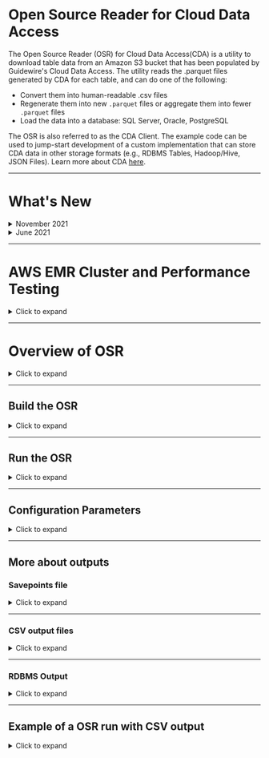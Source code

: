 # Open Source Reader for Cloud Data Access

The Open Source Reader (OSR) for Cloud Data Access(CDA) is a utility to download table data from an Amazon S3 bucket that has been populated by Guidewire's Cloud Data Access. The utility reads the .parquet files generated by CDA for each table, and can do one of the following:
- Convert them into human-readable .csv files
- Regenerate them into new `.parquet` files or aggregate them into fewer `.parquet` files
- Load the data into a database: SQL Server, Oracle, PostgreSQL

The OSR is also referred to as the CDA Client. The example code can be used to jump-start development of a custom implementation that can store CDA data in other storage formats (e.g., RDBMS Tables, Hadoop/Hive, JSON Files).
Learn more about CDA [here](https://docs.guidewire.com/cloud/cda/banff/index.html).

- - - 
# What's New
<details>
<summary>November 2021</summary>
<dl><dt><tt>Spark JDBC Sink write for "RAW" data output</tt></dt>
<dd>Added a new class - SparkJDBCWriter - which extends JdbcOutputWriter.</dd>
<dd>This class implements the Spark JDBC sink write to the database, and provides significant performance improvements as compared to the prepared statements used in JdbcOutputWriter.</dd>
<dd>The df.collect() activity in JdbcOutputWriter was causing all data from the collapsed dataframe to be written to memory in the Driver node, causing out-of-memory errors for larger tables. This has been corrected.</dd>
</dl>
<dl><dt><tt>Additional config.yaml settings</tt></dt>
<dd>outputSettings | jdbcBatchSize - batch size of database writes - specific to JdbcOutputWriter Raw/Merged only</dd>
<dd>outputSettings | exportTarget - additional option - jdbc_v2 - used for new jdbc sink write to database</dd>
<dd>jdbcV2Connection - connection information for jdbc sink operation</dd>
<dd>performanceTuning | sparkMaster - set to 'local' for running local mode, or 'yarn' for running on EMR</dd>
</dl>
<dl><dt><tt>Items of note</tt></dt>
<dd>"RAW" and "MERGED" settings in config.yaml: when exportTarget is jdbc_v2, set both saveIntoJdbcRaw and saveIntoJdbcMerged to false</dd>
<dd>New "jdbc_v2" exportTarget setting ONLY writes out "RAW" data to the database connection. If "MERGED" data set is needed it will still use the prepared statements.</dd>
<dd>In the current code version, the new JDBC Sink write cannot be used if "MERGED" output is needed. Work is needed to make that an option.</dd>
<dd>When sparkMaster is set to 'yarn', additional performanceTuning options are ignored.</dd>
</dl>
</details>
<details>
<summary>June 2021</summary>
<dl><dt><tt>Jdbc "RAW" data output</tt></dt>
<dd>Added "gwcbi___operation" to the Primary Key constraint for all raw output tables. The Primary Key for RAW output tables is now ("id”, "gwcbi___seqval_hex", "gwcbi___operation").</dd>
<dd>Added Fingerprint and Timestamp folder columns to assist in troubleshooting – "gwcdac__fingerprintfolder" and "gwcdac__timestampfolder". This addition is a breaking change. RAW database structures will need to be cleared out and reloaded.</dd>
</dl>
<dl><dt><tt>Jdbc "MERGED" data output</tt></dt>
<dd>Added "gwcbi___seqval_hex" column to all tables. This addition is a breaking change. MERGED database structures will need to be cleared out and reloaded. The reason for the additional column – we cannot guarantee the order in which the transactions will show up, only that they will show up. The WHERE clause was expanded to make sure the update applied to the MERGED data is newer than the update already in place.</dd>
</dl>
<dl><dt><tt>Large text fields (length greater than 1333)</tt></dt>
<dd>Added a new parameter in the config.yaml file to specify width of large string columns. In the previous code base the larger string fields were hardcoded, and any time a new large string column was added, it required changes to the code and a rebuild.</dd>
<dd>The current known list of "table.column" values that need to be larger are in the sample.config.yaml at the root of the project. See important details in this document under the "Configuration Parameters" section.</dd>
</dl>
<dl><dt><tt>General changes</tt></dt>
<dd>Reorganized handling of internal column removal and addition. Most of this code is in TableReader.scala with additional references in JdbcOutputWriter.scala.</dd>
<dd>Filtered file pulls by *.parquet. Previously the code just looked for all files (*). In the Cortina CDA code release, a new folder is introduced in each timestamp folder - /cda. The introduction of the folder and files within caused errors that have now been fixed.</dd>
<dd>Corrected support for loading into a single database with multiple schemas. Some basic code fixes here, but necessary especially in PostgreSQL and Oracle.</dd>
<dd>Added support for out of range datetime values in the TimestampType fields for SQL Server. Previously, the Spark JDBC dialect code converted such data types to DATETIME. The data type is now forced to DATETIME2. This change is most likely to be a non-breaking change. Additional note: This will be corrected in the Spark libraries at some point - see GitHub link here https://github.com/apache/spark/pull/32655.</dd>
</dl>
</details>

- - - 
# AWS EMR Cluster and Performance Testing
<details>
<summary>Click to expand</summary>
Guidewire has completed some basic performance testing in AWS EMR. The test CDA instance used represented:

- a 4TB source database 
- with around 715 tables containing around 7B rows,
- resulting in about 350GB of parquet files
- each table represented had one Fingerprint folder and one Timestamp folder

- - - 
## EMR Cluster
### Hardware

- **Master Node** 
    - m5.xlarge, 4 vCore, 16 GiB memory, EBS only storage, EBS Storage:64 GiB
- **Core Node**
    - r5.2xlarge, 8 vCore, 64 GiB memory, EBS only storage, EBS Storage:256 GiB
- **Task Node**
    - m5.2xlarge, 8 vCore, 32 GiB memory, EBS only storage, EBS Storage:32 GiB

- - - 
### Performance Benchmarks
#### JDBC V2 Sink ("RAW" Mode only) + Serverless Aurora PostgreSQL

- **Number of tables** - ~715
- **Number of records** - ~7B
- **Spark Driver** - 3 cores, 8GB
- **Spark Executors** - x5, 2 cores 8GB each
- **maxResultSize** - 8GB
- **Database type** - Serverless
    - **ACUs** - 32-64
- **Load time** - 19 Hours

#### JDBC V2 Sink ("RAW" Mode only) + Aurora PostgreSQL on EC2

- **Number of tables** - ~715
- **Number of records** - ~7B
- **Spark Driver** - 3 cores, 8GB
- **Spark Executors** - x5, 2 cores 8GB each
- **maxResultSize** - 8GB
- **Database type** - EC2, Aurora PostgreSQL
    - **EC2 instance size** - db.r5.2xlarge
- **Load time** - 23 Hours
</details>

- - - 
# Overview of OSR
<details>
<summary>Click to expand</summary>
When converting CDA output to `.csv` files, the utility provides the schema for each table in a `schema.yaml` file, and can be configured to put these files into a local filesystem location or another Amazon S3 bucket. When writing to a database, the data can be loaded in "raw" format, with each insert/update/delete recorded from the source system database, or it can be merged into tables that more closely resemble the source system database.

The utility also resumes downloading from the point which it last read up to when rerun, so that new data in the source bucket can be read efficiently and incrementally over multiple runs.
- - - 
## IDE Setup
### Code Structure

- Written in Scala
- Main program starts in `gw.cda.api.CloudDataAccessClient`
- Config, SavePoints, Manifest, TableReader, OutputWriter
</details>

- - - 
## Build the OSR
<details>
<summary>Click to expand</summary>

1. Set up your IDE:
    - Use Java/JDK 8
    - Open project dir with IntelliJ
2. Download the OSR code.
3. Build by executing this command:
~~~~
./gradlew build
~~~~
4. **For Windows only, download additional utilities**: This utility uses Spark, which in turn uses Hadoop to interact with local filesystems. Hadoop requires an additional Windows library to function correctly with the Windows file system.

    1. Create a `bin` folder in the folder that contains the OSR JAR file.
    2. Download the winutils.exe file for Hadoop 2.7 and place it in `bin` folder
       (e.g., [winutils](https://github.com/cdarlint/winutils/tree/master/hadoop-2.7.7/bin)).
    3. Download and install this Visual C++ Redistributable package:
        - [Visual C++ 2010 Redistributable Package (x86)](http://www.microsoft.com/en-us/download/details.aspx?id=5555) if you're on a 32-bit machine
        - [Visual C++ 2010 Redistributable Package (x64)](http://www.microsoft.com/en-us/download/details.aspx?id=14632) if you're on a 64-bit machine.
    4. Before running the utility, set an additional environment variable named `HADOOP_HOME` to the system path to the folder which contains the "bin" folder that contains the winutils.exe executable.<p>For example, if the `winutils.exe` file is located at `C:\Users\myusername\Documents\cloud-data-access-client\bin\winutils.exe`, set the HADOOP_HOME variable as follows: </p>
~~~~
set HADOOP_HOME=C:\Users\myusername\Documents\cloud-data-access-client-demo
~~~~

For more info, see:
-  [Page at cwiki.apache.org](https://cwiki.apache.org/confluence/display/HADOOP2/WindowsProblems)
- [Page at answers.microsoft.com](https://answers.microsoft.com/en-us/insider/forum/insider_wintp-insider_repair/how-do-i-fix-this-error-msvcp100dll-is-missing/c167d686-044e-44ab-8e8f-968fac9525c5?auth=1)
</details>

- - - 
## Run the OSR
<details>
<summary>Click to expand</summary>

1. **Configure S3 authentication**: The utility requires AWS credentials to access the source S3 bucket that contains the table data (and optionally to write to a destination S3 bucket). These must be exported in the command line before running the program. For example, use this command after replacing `<secret key>`, `<access key>`, and `<region name>` with values from a user's credentials file located in `~/.aws/credentials`:
~~~~
export AWS_SECRET_ACCESS_KEY=<secret key> AWS_ACCESS_KEY_ID=<access key> AWS_REGION=<region name>
~~~~

- If you are using awscli with a credentials file and profiles, you will need to use the environment var `AWS_PROFILE`, instead of setting the keys directly. For example:
~~~~
export AWS_PROFILE=myProfile
~~~~
* More information can be found here for setting up [AWS Credentials](https://docs.aws.amazon.com/cli/latest/userguide/cli-chap-configure.html)

2. Download the sample configuration file from the Git repository folder `/src/test/resources/sample_config.yaml` and save under a new name such as `config.yaml`.
3. Configure the `config.yaml` file.
4. Run the utility by executing the jar from the command line with one of these commands:
   <ul><li>If you are running the OSR for the first time (without a `savepoints.json` file from a previous run) or have a large amount of data in the S3 bucket, both reading and writing can take a substantial amount of time depending on your machine. By default, the Java runtime environment [allocates a maximum of 1/4 of the computer's memory](https://docs.oracle.com/javase/8/docs/technotes/guides/vm/gc-ergonomics.html). It may be necessary to increase the memory available to the application for larger amounts of data. For example, run the OSR with an increased maximum memory allocation of 8 GB ("8g") with this command:
~~~~
java -Xmx8g -jar cloud-data-access-client-1.0.jar --configPath "config.yaml"
~~~~
</li>
<li>If you are downloading incremental changes, run the utility with this command, where the option <tt>--configPath</tt> or <tt>-c</tt> designates the path to the configuration file:
~~~~
java -jar cloud-data-access-client-1.0.jar --configPath "config.yaml"
~~~~
</li></ul>

- - -
### EMR Execution

- For execution on EMR, set the sparkMaster config option to 'yarn' (without the single quotes)
- Execution against spark-submit with various parameters (your own options may need to vary based on your cluster):
~~~  
spark-submit --deploy-mode cluster --class gw.cda.api.CloudDataAccessClient --jars s3://<cda-reader-jar> --master yarn --conf spark.yarn.maxAppAttempts=1 --conf spark.driver.cores=3 --conf spark.driver.memory=8G --conf spark.executor.instances=5 --conf spark.executor.cores=2 --conf spark.executor.memory=8G --conf spark.dynamicAllocation.enabled=false --conf spark.driver.maxResultSize=8G --conf "spark.driver.extraJavaOptions=-XX:+UseG1GC -XX:+UnlockDiagnosticVMOptions -XX:+G1SummarizeConcMark -XX:InitiatingHeapOccupancyPercent=35 -XX:OnOutOfMemoryError='kill -9 %p'" --conf "spark.executor.extraJavaOptions=-XX:+UseG1GC -XX:+UnlockDiagnosticVMOptions -XX:+G1SummarizeConcMark -XX:InitiatingHeapOccupancyPercent=35 -XX:OnOutOfMemoryError='kill -9 %p'" s3://<cda-reader-jar> -c s3://<config.yml>
~~~

- - -
### Tips

- NOTE: if tests fail due to a Spark error (something like a `BindException`),
  [see this link](https://stackoverflow.com/questions/34601554/mac-spark-shell-error-initializing-sparkcontext)
- For AWS credentials issues with Spark/Hadoop,
  [see this link](http://wrschneider.github.io/2019/02/02/spark-credentials-file.html)
- For using Scala test assertions,
  [see this link](http://www.scalatest.org/user_guide/using_matchers)
</details>

- - -
## Configuration Parameters
<details>
<summary>Click to expand</summary>
Configuration parameters are specified through a .yaml file (typically named config.yaml). 
   <p> </p>
<details>
<summary>Click to see the entire config.yaml file</summary>
<p> 
Config parameters are structured in the file as such:

~~~~
sourceLocation:
  bucketName: ...
  manifestKey: ...
outputLocation:
  path: ...
savepointsLocation:
  path: ...
outputSettings:
  tablesToInclude: ...
  saveIntoJdbcRaw: ...
  saveIntoJdbcMerged: ...
  jdbcBatchSize: ...
  exportTarget: ...
  fileFormat: ...
  includeColumnNames: ...
  saveAsSingleFile: ...
  saveIntoTimestampDirectory: ...
  largeTextFields: ...
jdbcV2Connection:
  jdbcUsername: ...
  jdbcPassword: ...
  jdbcUrl: ...
  jdbcSchema: ...
  jdbcSaveMode: ... 
jdbcConnectionRaw:
  jdbcUsername: ...
  jdbcPassword: ...
  jdbcUrl: ...
  jdbcSchema: ...
  jdbcSaveMode: ...  
jdbcConnectionMerged:
  jdbcUsername: ...
  jdbcPassword: ...
  jdbcUrl: ...
  jdbcSchema: ...
  jdbcApplyLastestUpdatesOnly: ...
performanceTuning:
  sparkMaster: ...
  numberOfJobsInParallelMaxCount: ...
  numberOfThreadsPerJob: ...
sparkTuning:
  maxResultSize: ...
  driverMemory: ...
  executorMemory: ...
~~~~

</p>
</details>
<p></p>
<dl>

<dt><tt>sourceLocation</tt></dt>
<dd>Contains the following parameters about the location of the S3 bucket and the manifest.json file:
<dl><dt><tt>bucketName</tt></dt>
<dd>Name of the source S3 bucket to download data from.</dd>
<dt><tt>manifestKey</tt></dt>
<dd>Path to the manifest.json file in the source bucket, from which the utility reads information about each table. For example, <tt>CDA/manifest.json</tt>. By default, CDA creates the manifest.json file at the same level as table-specific folders in S3 bucket.</dd> </dl></dd>
<dt><tt>outputLocation</tt></dt>
<dd>
<dl>
<dt><tt>path</tt></dt>
<dd>Local file system directory to which the csv files will be written. The directory must exist in the local filesystem before the utility can write to it. To write the CSV's to a S3 bucket, simply replace the path with a valid s3 url (e.g. <tt>s3://example-bucket/cda_client_output</tt>). The utility uses the same AWS credentials for reading from the source bucket and for writing to the destination bucket.</dd>
</dl></dd>

<dt><tt>savepointsLocation</tt></dt>
<dd>
<dl><dt><tt>path</tt></dt>
<dd>Local filesystem directory where the savepoints.json file exists. For more information on this file, see the "Savepoints file" section below.</dd></dl></dd>

<dt><tt>outputSettings</tt></dt>
<dd>
<dl><dt><tt>tablesToInclude</tt></dt>
<dd>(Should be blank by default)</dd><dd> A comma delimited list of tables to include. Leave blank or omit to include all tables in the output.  This is for testing or troubleshooting purposes only. In a Production environment there should be no values here. It is for loading one or more tables to test connectivity, reviewing individual tables in a testing scenario.</dd>
<dt><tt>saveIntoJdbcRaw</tt></dt>
<dd>Boolean (defaults to false)</dd><dd>Should be "true" to write data to a database in Raw format (all activities and operations included in the output). </dd>
<dt><tt>saveIntoJdbcMerged</tt></dt>
<dd>boolean (defaults to false)</dd><dd>Should be "true" to write data to a database in Merged format (more closely representing the source system data). </dd>
<dt><tt>jdbcBatchSize</tt></dt>
<dd>long (defaults to 5000)</dd><dd>DB transaction batch size. This parameter is used only with JDBC Raw and Merged mode.</dd>
<dt><tt>exportTarget</tt></dt>
<dd>(defaults to file)</dd><dd>Available export targets are <tt>file</tt> and <tt>jdbc</tt>.</dd>
<dt><tt>fileFormat</tt></dt>
<dd>(defaults to csv)</dd><dd>Available output formats are .csv and .parquet.</dd>
<dt><tt>includeColumnNames</tt></dt>
<dd>Boolean (defaults to false)</dd><dd>Should be "true" to include a row of column names at the top of the csv file for each table, and "false" for no header row.</dd>
<dt><tt>saveAsSingleFile</tt></dt>
<dd>Boolean (defaults to false)</dd><dd>Should be "true" for writing out a single file (.csv or .parquet) per table, and "false" to have multiple/smaller files be written based on SPARK partitioning.</dd>
<dt><tt>saveIntoTimestampDirectory</tt></dt>
<dd>Boolean (defaults to false)</dd><dd>Should be "true" to save the CSV files into a directory with savepoint timestamp (/outputLocation/path/table/timestamp/*.csv), and "false" to save directly into the table directory (/outputLocation/path/table/*.csv).</dd>
<dt><tt>largeTextFields</tt></dt>
<dd>A comma delimited list of <tt>table.column</tt> columns in your target database that can have very large strings and that must allow max length varchar types.</dd>
<dd>If tables in this list does not exist, OSR will create the columns in the list with max length varchar based on target database platform.</dd> 
<dd>If table already exists in the target database, you must also manually ALTER TABLE to expand the column length. Length values you add **must** expand sufficiently for code to pick up the changes and process properly. You **must** use the following length values based on the database type:<dl>
<dt>For Microsoft SQL Server</dt>
<dd>
ALTER TABLE [table]
ALTER COLUMN [column] VARCHAR(MAX) </dd>
<dt>For PostgreSQL</dt>
<dd>
ALTER TABLE [table]
ALTER COLUMN [column] VARCHAR</dd>
<dt>For Oracle</dt>
<dd>
ALTER TABLE [table]
ALTER COLUMN [column] VARCHAR2(32767) // requires MAX_STRING_SIZE Oracle parameter to be set to EXTENDED. </dd>
</dl>  </dd>


<dd>The following lists known <tt>table.column</tt> values that require "largeTextFields" inclusion. Before you run OSR, add this list to the configuration file:  
      cc_outboundrecord.content, cc_contactorigvalue.origval, pc_diagratingworksheet.diagnosticcapture, cc_note.body, bc_statementbilledworkitem.exception, bc_invoicebilledworkitem.exception, pc_outboundrecord.content, pc_datachange.externalreference, pc_datachange.gosu, bc_workflowworkitem.exception</dd>

</dl></dd>

<dt><tt>jdbcV2Connection</tt></dt>
<dd>Optional section
<dl><dt><tt>jdbcUsername</tt></dt>
<dd>User name used to connect to the database. Can be a placeholder value if using windows authentication for database connectivity. </dd>
<dt><tt>jdbcPassword</tt></dt>
<dd>Password used to connect to the database. Can be a placeholder value if using windows authentication for database connectivity.  </dd>
<dt><tt>jdbcUrl</tt></dt>
<dd>Connection string for database connectivity. </dd>
<dt><tt>jdbcSchema</tt></dt>
<dd>Database schema owner designation for tables written to the database. i.e. - 'dbo' is the default for SQL Server, 'public' is the default for PostgreSQL.</dd>
<dt><tt>jdbcSaveMode</tt></dt>
<dd>(defaults to append)</dd><dd>Values <tt>overwrite</tt> or <tt>append</tt>. Recommended to use 'overwrite' when running bulk load else use 'append'. </dd></dl></dd>

<dt><tt>jdbcConnectionRaw</tt></dt>
<dd>Optional section
<dl><dt><tt>jdbcUsername</tt></dt>
<dd>User name used to connect to the database. Can be a placeholder value if using windows authentication for database connectivity. </dd>
<dt><tt>jdbcPassword</tt></dt>
<dd>Password used to connect to the database. Can be a placeholder value if using windows authentication for database connectivity.  </dd>
<dt><tt>jdbcUrl</tt></dt>
<dd>Connection string for database connectivity. </dd>
<dt><tt>jdbcSchema</tt></dt>
<dd>Database schema owner designation for tables written to the database. i.e. - 'dbo' is the default for SQL Server, 'public' is the default for PostgreSQL.</dd>
<dt><tt>jdbcSaveMode</tt></dt>
<dd>(defaults to append)</dd><dd>Values <tt>overwrite</tt> or <tt>append</tt>. When saveIntoJdbcMerged is true, savemode is not relavant. </dd></dl></dd>

<dt><tt>jdbcConnectionMerged</tt></dt>
<dd>Optional section
<dl><dt><tt>jdbcUsername</tt></dt>
<dd>User name used to connect to the database. Can be a placeholder value if using windows authentication for database connectivity. </dd>
<dt><tt>jdbcPassword</tt></dt>
<dd>Password used to connect to the database. Can be a placeholder value if using windows authentication for database connectivity.  </dd>
<dt><tt>jdbcUrl</tt></dt>
<dd>Connection string for database connectivity. </dd>
<dt><tt>jdbcSchema</tt></dt>
<dd>Database schema owner designation for tables written to the database. i.e. - 'dbo' is the default for SQL Server, 'public' is the default for PostgreSQL.</dd>
<dt><tt>jdbcApplyLatestUpdatesOnly</tt></dt>
<dd>Boolean (defaults to false)</dd><dd>Should be "true" for applying the latest version of a record for a given table. "false" will process all the activities for a record in the order they occurred. for CDC processing, the most recent entry for a given record is the current state of that record. this option allows the application of only that most recent activity and version of the record.</dd>
</dl></dd>

<dt><tt>performanceTuning</tt></dt>
<dd>Optional section
<dl><dt><tt>sparkMaster</tt></dt>
<dd>(defaults to 'local')</dd><dd>Values <tt>local</tt> or <tt>yarn</tt>. Use 'yarn' when running the application on AWS EMR else use 'local'. </dd></dl></dd>
<dl><dt><tt>numberOfJobsInParallelMaxCount</tt></dt>
<dd>Integer - defaults to the number of processors on your machine</dd><dd>Depending on your machine/network, you can go to about 2 times that to get more concurrency.</dd>
<dt><tt>numberOfThreadsPerJob</tt></dt>
<dd>integer - defaults to 10</dd><dd>This allows for parallel parquet file downloads while processing a given table.</dd></dl></dd>

<dt><tt>sparkTuning</tt></dt>
<dd>Optional section
<dl><dt><tt>maxResultSize</tt></dt>
<dd>See <a href="https://spark.apache.org/docs/latest/configuration.html#application-properties">spark.driver.maxResultSize</a>. The OSR places no limit on this by default, so you usually don't have to touch it.</dd>
<dt><tt>driverMemory</tt></dt>
<dd>See <a href="https://spark.apache.org/docs/latest/configuration.html#application-properties">spark.driver.memory</a>. Set this to a large value for better performance.</dd>
<dt><tt>executorMemory</tt></dt>
<dd>See <a href="https://spark.apache.org/docs/latest/configuration.html#application-properties">spark.executor.memory</a>.</dd>
</dl></dd>
</dl>

`Warning: Boolean parameters default to "false" if they are not set.`
</details>

- - - 
## More about outputs
### Savepoints file
<details>
<summary>Click to expand</summary>
The OSR creates a savepoints.json file to keep track of the last batch of table data which the utility has successfully read and written. An example of a savepoints file's contents:

~~~~
{ 
  "taccounttransaction": "1562112543749", 
  "taccount": "1562112543749", 
  "note": "1562112543749", 
  "taccountlineitem": "1562112543749", 
  "taccttxnhistory": "1562112543749", 
  "history": "1562112543749" 
}
~~~~

In the source location, each table has a corresponding timestamp. Each table's timestamp corresponds to the timestamped subfolder in the source destination bucket for when it was written by CDA. For example:
~~~~
/history
  /1562111987488 (timestamped subfolder)
    x.parquet
    y.parquet
  /1562112022178
    z.parquet
  ...
~~~~

The utility creates a savepoints file if run initially without any pre-existing savepoints file, during which the utility will consume all available data in the source bucket.

The OSR uses the CDA writer's manifest.json file to determine which timestamp directories are eligible for copying.  For example, if source bucket data exists, but its timestamp has not been persisted by the CDA writer to the manifest.json file, this data will not be copied by the OSR, since it is considered uncommitted.

Each time the utility runs, the utility derives a time range (for each table) of timestampOfLastSavePoint to timestampInManifestJsonFile to determine the files to copy.

There can be multiple source files (based on the multiple timestamp directories), and we will combine them all into 1 CSV when writing the output file.  This will happen since the CDA Writer is writing continuously, which results in a new timestamp directory say every few minutes, but the OSR may only run once daily.  All new timestamp directories (since the last savepoint) will get copied into the 1 CSV file.

To re-run the utility to re-copy all data in the source bucket, simply delete the savepoints file.  Dont forget to first clean your output location in this case.

Each time a table has been copied (read/written) the savepoints file will be updated.  This allows you to stop the utility in the middle while running.  In this case, we recommend looking at the in-flight table copy/jobs output directories before re-starting again.

A note about the savepoints file:  The ability to save to "Raw" database tables, and "Merged" database tables at the same time is allowed. However, only one savepoints file is written per instance of the OSR application.  If either of the output methods fail, the savepoints data will not be written for the table that fails.
</details>

- - -
### CSV output files
<details>
<summary>Click to expand</summary>
The utility writes CSV files to the configured location directory.

The names of these files are randomly generated by the SPARK partition, and look like "part-00000-216b8c03-8c73-47ca-bcb6-0d38aef6be37-c000.csv".  The name does not reflect any chronological importance.  So running the utility over the same data will result in different filenames.  This is why we recommend using the setting "saveIntoTimestampDirectory" to help differentiate data files.

If you set saveAsSingleFileCSV=false, you will get multiple files, they will all be prefixed with "part-00000", "part-00001", "part-00002", etc.
</details>

- - -
### RDBMS Output
<details>
<summary>Click to expand</summary>
Output to standard RDBMS platforms allows for two options: "Raw" and "Merged".

"Raw" output maintains all activities and transactions as seen in the CSV files output. Each Insert, Update, and Delete activity recorded are included in the "Raw" database output, along with the gwcbi___* columns indicating the sequence and operations.

"Merged" output merges the activities of a given record down to a view of the record as it looked at a point in time in the source system database. Instead of inserting each activity, only the latest version of the record exists, making it appear more like the source system database table it represents.

Database permissions for the account running the application _must_ include:
- CREATE TABLE
- ALTER TABLE
- INSERT
- UPDATE
- DELETE

- - -
#### **RDBMS - Column Exclusions**
This version of the OSR excludes certain data types that contain compound attributes due to an inability to properly insert the data into the database.

The current exclusions include columns with these words in the column name:
- spatial
- textdata

- - -
#### **RDBMS - Table changes**

This version of the OSR application supports Limited programmatic table definition changes. If a parquet file structure changes - i.e. - columns have been added in the underlying source system for that table - the application will automatically add any new columns to the existing table via ALTER TABLE statements.

To accomplish this, the ability to run in parallel for fingerprint folders for any given table has been turned off. If there are multiple fingerprint folders in a given load for a given table, only the earliest fingerprint folder will be processed during that run. Additional fingerprint folders will be picked up in subsequent loads.

The application generates a _cdawarnings.log_ log file in the application root directory when:
- Errors are encountered
- A table has multiple fingerprint folders to load, requiring multiple job runs to process them
- ALTER TABLE statements have been executed - the Success or Failure of the execution of those statements and the statement that was generated and executed due to table schema changes will be listed
</details>

- - -
## Example of a OSR run with CSV output
<details>
<summary>Click to expand</summary>

The source bucket is called cda-client-test. Its contents under the directory CDA/SQL include the folder containing the files for each table, as well as the manifest.json file.

![S3 Sample Structure](./images/cda_client_s3_structure.png)

Thus the source bucket as well as the manifest.json location should be configured in the config.yaml file as such:
`
sourceLocation:
  bucketName: cda-client-test
  manifestKey: CDA/SQL/manifest.json
`


In the local filesystem, the OSR jar and config.yaml file exist in the current directory, along with a directory in which to contain the .csv outputs:
~~~~
cloud-data-access-client-1.0.jar
config.yaml
cda_client_output/
~~~~


As a result the config.yaml is configured as such. I'm designating the savepoints file to also be stored in the cda_client_output directory. Here we are also specifying not to include column names in the output csv:
~~~~
outputLocation:
  path: cda_client_output
savepointsLocation:
  path: cda_client_output
outputSettings:
  includeColumnNames: false
  saveAsSingleFileCSV: true
  saveIntoTimestampDirectory: false
~~~~


After exporting my S3 credentials, I run the jar from the current directory with the command

~~~~
java -jar cloud-data-access-client-1.0.jar -c "config.yaml"
~~~~


After the OSR completes writing, the contents of cda_client_output looks like so:

![Sample Output](./images/cda_client_sample_output.png)

Each table has a corresponding folder. The .csv file in a folder contains the table's data, and the schema.yaml contains information about the columns, namely the name, dataType, and nullable boolean for each column.

When rerunning the utility, the OSR will resume from the savepoints written in the savepoints.json file from the previous. The existing .csv file is deleted, and a new .csv file containing new data will be written in its place.
</details>
